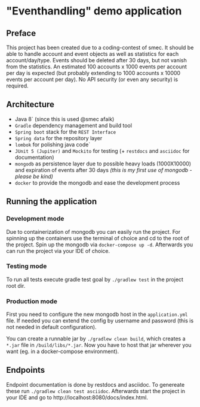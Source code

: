 # "Eventhandling" demo application

## Preface
This project has been created due to a coding-contest of smec. It should be able to handle 
account and event objects as well as statistics for each account/day/type. Events should be
deleted after 30 days, but not vanish from the statistics. An estimated 100 accounts x 1000 
events per account per day is expected (but probably extending to 1000 accounts x 10000 events 
per account per day). No API security (or even any security) is required. 

## Architecture
- Java 8` (since this is used @smec afaik)
- `Gradle` dependency management and build tool
- `Spring boot` stack for the `REST Interface`
- `Spring data` for the repository layer
- `lombok` for polishing java code`
- `JUnit 5 (Jupiter)` and `Mockito` for testing (+ `restdocs` and `asciidoc` for documentation)
- `mongodb` as persistence layer due to possible heavy loads (1000X10000) and expiration of 
events after 30 days _(this is my first use of mongodb - please be kind)_
- `docker` to provide the mongodb and ease the development process

## Running the application
### Development mode
Due to containerization of mongodb you can easily run the project. For spinning up the containers
use the terminal of choice and cd to the root of the project. Spin up the mongodb via
`docker-compose up -d`. Afterwards you can run the project via your IDE of choice.

### Testing mode
To run all tests execute gradle test goal by `./gradlew test` in the project root dir.

### Production mode
First you need to configure the new mongodb host in the `application.yml` file. If needed you
can extend the config by username and password (this is not needed in default configuration). 

You can create a runnable jar by `./gradlew clean build`, which creates a `*.jar` file in 
`/build/libs/*.jar`. Now you have to host that jar wherever you want (eg. in a docker-compose 
environment).  

## Endpoints
Endpoint documentation is done by restdocs and asciidoc. To genereate these run 
`./gradlew clean test asciidoc`. Afterwards start the project in your IDE and go to 
http://localhost:8080/docs/index.html.
